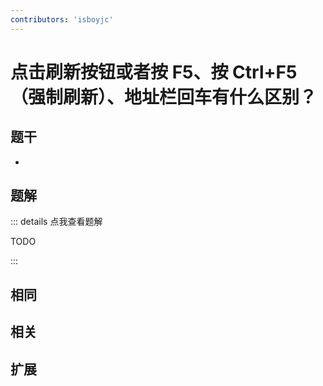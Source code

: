 ```yaml
---
contributors: 'isboyjc'
---
```


# 点击刷新按钮或者按 F5、按 Ctrl+F5 （强制刷新）、地址栏回车有什么区别？

## 题干

- 



## 题解

::: details 点我查看题解

  TODO

:::



## 相同


## 相关


## 扩展

